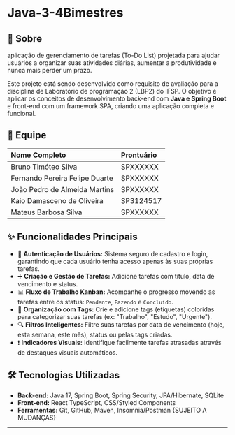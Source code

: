 # Java-3-4Bimestres
## 📖 Sobre

 aplicação de gerenciamento de tarefas (To-Do List) projetada para ajudar usuários a organizar suas atividades diárias, aumentar a produtividade e nunca mais perder um prazo.

Este projeto está sendo desenvolvido como requisito de avaliação para a disciplina de Laboratório de programação 2 (LBP2) do IFSP. O objetivo é aplicar os conceitos de desenvolvimento back-end com **Java e Spring Boot** e front-end com um framework SPA, criando uma aplicação completa e funcional.

## 👥 Equipe

| Nome Completo | Prontuário |
| :--- | :--- | 
| Bruno Timóteo Silva             | SPXXXXXX | 
| Fernando Pereira Felipe Duarte  | SPXXXXXX |  
| João Pedro de Almeida Martins   | SPXXXXXX |
| Kaio Damasceno de Oliveira      | SP3124517|
| Mateus Barbosa Silva            | SPXXXXXX |

## ✨ Funcionalidades Principais

* 🔐 **Autenticação de Usuários:** Sistema seguro de cadastro e login, garantindo que cada usuário tenha acesso apenas às suas próprias tarefas.
* ➕ **Criação e Gestão de Tarefas:** Adicione tarefas com título, data de vencimento e status.
* 📊 **Fluxo de Trabalho Kanban:** Acompanhe o progresso movendo as tarefas entre os status: `Pendente`, `Fazendo` e `Concluído`.
* 🎨 **Organização com Tags:** Crie e adicione tags (etiquetas) coloridas para categorizar suas tarefas (ex: "Trabalho", "Estudo", "Urgente").
* 🔍 **Filtros Inteligentes:** Filtre suas tarefas por data de vencimento (hoje, esta semana, este mês), status ou pelas tags criadas.
* ❗ **Indicadores Visuais:** Identifique facilmente tarefas atrasadas através de destaques visuais automáticos.

## 🛠️ Tecnologias Utilizadas

* **Back-end:** Java 17, Spring Boot, Spring Security, JPA/Hibernate, SQLite
* **Front-end:** React  TypeScript, CSS/Styled Components
* **Ferramentas:** Git, GitHub, Maven, Insomnia/Postman
{SUJEITO A MUDANÇAS}
---
